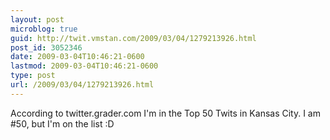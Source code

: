 ```yaml
---
layout: post
microblog: true
guid: http://twit.vmstan.com/2009/03/04/1279213926.html
post_id: 3052346
date: 2009-03-04T10:46:21-0600
lastmod: 2009-03-04T10:46:21-0600
type: post
url: /2009/03/04/1279213926.html
---
```

According to twitter.grader.com I'm in the Top 50 Twits in Kansas City. I am #50, but I'm on the list :D
